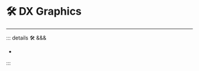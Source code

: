 # 🛠 DX Graphics

---

<!-- =================================================== -->
<!-- =================================================== -->
<!-- =================================================== -->
<!-- =================================================== -->
<!-- =================================================== -->
::: details 🛠 &&&

-

:::

